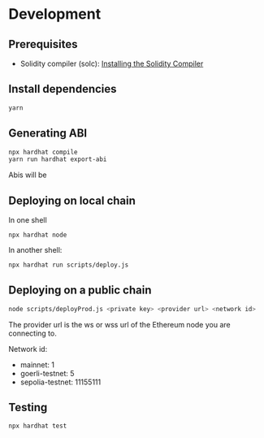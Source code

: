 # Development

## Prerequisites

- Solidity compiler (solc): [Installing the Solidity Compiler](https://docs.soliditylang.org/en/develop/installing-solidity.html#binary-packages)

## Install dependencies

```sh
yarn
```

## Generating ABI

```sh
npx hardhat compile
yarn run hardhat export-abi
```

Abis will be

## Deploying on local chain

In one shell

```shell
npx hardhat node
```

In another shell:

```sh
npx hardhat run scripts/deploy.js
```

## Deploying on a public chain

```sh
node scripts/deployProd.js <private key> <provider url> <network id>
```

The provider url is the ws or wss url of the Ethereum node you are connecting to.

Network id:

- mainnet: 1
- goerli-testnet: 5
- sepolia-testnet: 11155111

## Testing

```sh
npx hardhat test
```

